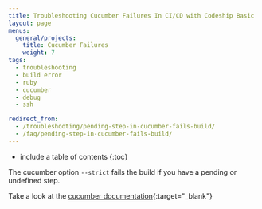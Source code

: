```yaml
---
title: Troubleshooting Cucumber Failures In CI/CD with Codeship Basic
layout: page
menus:
  general/projects:
    title: Cucumber Failures
    weight: 7
tags:
  - troubleshooting
  - build error
  - ruby
  - cucumber
  - debug
  - ssh

redirect_from:
  - /troubleshooting/pending-step-in-cucumber-fails-build/
  - /faq/pending-step-in-cucumber-fails-build/
---
```


* include a table of contents
{:toc}

The cucumber option `--strict` fails the build if you have a pending or undefined step.

Take a look at the [cucumber documentation](https://github.com/cucumber/cucumber/wiki/Step-Definitions){:target="_blank"}
